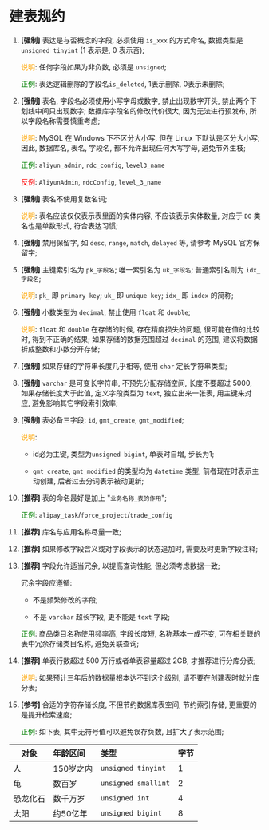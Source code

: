 # 建表规约

1. **[强制]** 表达是与否概念的字段, 必须使用 `is_xxx` 的方式命名, 数据类型是`unsigned tinyint` (1 表示是, 0 表示否);

    <span style="color:orange">说明</span>: 任何字段如果为非负数, 必须是 `unsigned`;

    <span style="color:green">正例</span>: 表达逻辑删除的字段名`is_deleted`, 1表示删除, 0表示未删除;

1. **[强制]** 表名, 字段名必须使用小写字母或数字, 禁止出现数字开头, 禁止两个下划线中间只出现数字; 数据库字段名的修改代价很大, 因为无法进行预发布, 所以字段名称需要慎重考虑;

    <span style="color:orange">说明</span>: MySQL 在 Windows 下不区分大小写, 但在 Linux 下默认是区分大小写; 因此, 数据库名, 表名, 字段名, 都不允许出现任何大写字母, 避免节外生枝;

    <span style="color:green">正例</span>: `aliyun_admin`, `rdc_config`, `level3_name`

    <span style="color:red">反例</span>: `AliyunAdmin`, `rdcConfig`, `level_3_name`

1. **[强制]** 表名不使用复数名词;

    <span style="color:orange">说明</span>: 表名应该仅仅表示表里面的实体内容, 不应该表示实体数量, 对应于 `DO` 类名也是单数形式, 符合表达习惯;

1. **[强制]** 禁用保留字, 如 `desc`, `range`, `match`, `delayed` 等, 请参考 MySQL 官方保留字;

1. **[强制]** 主键索引名为 `pk_字段名`; 唯一索引名为 `uk_字段名`; 普通索引名则为 `idx_字段名`;

    <span style="color:orange">说明</span>: `pk_` 即 `primary key`; `uk_` 即 `unique key`; `idx_` 即 `index` 的简称;

1. **[强制]** 小数类型为 `decimal`, 禁止使用 `float` 和 `double`;

    <span style="color:orange">说明</span>: `float` 和 `double` 在存储的时候, 存在精度损失的问题, 很可能在值的比较时, 得到不正确的结果; 如果存储的数据范围超过 `decimal` 的范围, 建议将数据拆成整数和小数分开存储;

1. **[强制]** 如果存储的字符串长度几乎相等, 使用 `char` 定长字符串类型;

1. **[强制]** `varchar` 是可变长字符串, 不预先分配存储空间, 长度不要超过 5000, 如果存储长度大于此值, 定义字段类型为 `text`, 独立出来一张表, 用主键来对应, 避免影响其它字段索引效率;

1. **[强制]** 表必备三字段: `id`, `gmt_create`, `gmt_modified`;

    <span style="color:orange">说明</span>:

    * id必为主键, 类型为`unsigned bigint`, 单表时自增, 步长为1;

    * `gmt_create`, `gmt_modified` 的类型均为 `datetime` 类型, 前者现在时表示主动创建, 后者过去分词表示被动更新;

1. **[推荐]** 表的命名最好是加上 "`业务名称_表的作用`";

    <span style="color:green">正例</span>: `alipay_task`/`force_project`/`trade_config`

1. **[推荐]** 库名与应用名称尽量一致;

1. **[推荐]** 如果修改字段含义或对字段表示的状态追加时, 需要及时更新字段注释;

1. **[推荐]** 字段允许适当冗余, 以提高查询性能, 但必须考虑数据一致;

    冗余字段应遵循:

    * 不是频繁修改的字段;

    * 不是 `varchar` 超长字段, 更不能是 `text` 字段;

    <span style="color:green">正例</span>: 商品类目名称使用频率高, 字段长度短, 名称基本一成不变, 可在相关联的表中冗余存储类目名称, 避免关联查询;

1. **[推荐]** 单表行数超过 500 万行或者单表容量超过 2GB, 才推荐进行分库分表;

    <span style="color:orange">说明</span>: 如果预计三年后的数据量根本达不到这个级别, 请不要在创建表时就分库分表;

1. **[参考]** 合适的字符存储长度, 不但节约数据库表空间, 节约索引存储, 更重要的是提升检索速度;

    <span style="color:green">正例</span>: 如下表, 其中无符号值可以避免误存负数, 且扩大了表示范围;

| 对象  | 年龄区间 | 类型  | 字节  |
| ------------- |:-------------| :----- |:----- |
| 人 |150岁之内  | `unsigned tinyint`|1|
| 龟 |数百岁 | `unsigned smallint` |2|
| 恐龙化石 |数千万岁 | `unsigned int` |4|
| 太阳 |约50亿年 | `unsigned bigint` |8|
